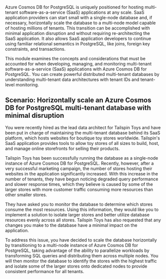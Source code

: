 Azure Cosmos DB for PostgreSQL is uniquely positioned for hosting multi-tenant software-as-a-service (SaaS) applications at any scale. SaaS application providers can start small with a single-node database and, if necessary, horizontally scale the database to a multi-node model capable of hosting millions of tenants. This transition can be accomplished with minimal application disruption and without requiring re-architecting the SaaS application. It also allows SaaS application developers to continue using familiar relational semantics in PostgreSQL, like joins, foreign key constraints, and transactions.

This module examines the concepts and considerations that must be accounted for when developing, managing, and monitoring multi-tenant software-as-a-service (SaaS) applications with Azure Cosmos DB for PostgreSQL. You can create powerful distributed multi-tenant databases by understanding multi-tenant data architectures with tenant IDs and tenant-level monitoring.

## Scenario: Horizontally scale an Azure Cosmos DB for PostgreSQL multi-tenant database with minimal disruption

You were recently hired as the lead data architect for Tailspin Toys and have been put in charge of maintaining the multi-tenant database behind its SaaS platform, which hosts websites for boutique toy stores worldwide. Tailspin's SaaS application provides tools to allow toy stores of all sizes to build, host, and manage online storefronts for selling their products.

Tailspin Toys has been successfully running the database as a single-node instance of Azure Cosmos DB for PostgreSQL. Recently, however, after a very successful marketing campaign, the number of stores hosting their websites in the application significantly increased. With this increase in the number of tenants, they have begun noticing degraded query performance and slower response times, which they believe is caused by some of the larger stores with more customer traffic consuming more resources than other smaller stores.

They have asked you to monitor the database to determine which stores consume the most resources. Using this information, they would like you to implement a solution to isolate larger stores and better utilize database resources evenly across all stores. Tailspin Toys has also requested that any changes you make to the database have a minimal impact on the application.

To address this issue, you have decided to scale the database horizontally by transitioning to a multi-node instance of Azure Cosmos DB for PostgreSQL, taking advantage of the ability to parallelize workloads by transforming SQL queries and distributing them across multiple nodes. You will then monitor the database to identify the stores with the highest traffic and isolate some of the larger stores onto dedicated nodes to provide consistent performance for all tenants.

